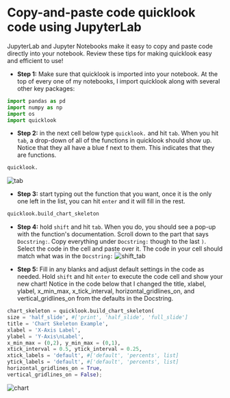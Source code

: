 # Copy-and-paste code quicklook code using JupyterLab
JupyterLab and Jupyter Notebooks make it easy to copy and paste code directly into your notebook. Review these tips for making quicklook easy and efficient to use!
- **Step 1:** Make sure that quicklook is imported into your notebook. At the top of every one of my notebooks, I import quicklook along with several other key packages:
```python
import pandas as pd
import numpy as np
import os
import quicklook
```
- **Step 2:** in the next cell below type `quicklook.` and hit `tab`. When you hit `tab`, a drop-down of all of the functions in quicklook should show up. Notice that they all have a blue f next to them. This indicates that they are functions.
```python
quicklook.
```
![tab](https://github.com/alexdsbreslav/quicklook/blob/master/images/copy_paste/tab.png)

- **Step 3:** start typing out the function that you want, once it is the only one left in the list, you can hit `enter` and it will fill in the rest.
```python
quicklook.build_chart_skeleton
```

- **Step 4:** hold `shift` and hit `tab`. When you do, you should see a pop-up with the function's documentation. Scroll down to the part that says `Docstring:`. Copy everything under `Docstring:` though to the last `)`. Select the code in the cell and paste over it. The code in your cell should match what was in the `Docstring:`
![shift_tab](https://github.com/alexdsbreslav/quicklook/blob/master/images/copy_paste/shift_tab.png)

- **Step 5:** Fill in any blanks and adjust default settings in the code as needed. Hold `shift` and hit `enter` to execute the code cell and show your new chart! Notice in the code below that I changed the title, xlabel, ylabel, x_min_max, x_tick_interval, horizontal_gridlines_on, and vertical_gridlines_on from the defaults in the Docstring.
```python
chart_skeleton = quicklook.build_chart_skeleton(
size = 'half_slide', #['print', 'half_slide', 'full_slide']
title = 'Chart Skeleton Example',
xlabel = 'X-Axis Label',
ylabel = 'Y-Axis\nLabel',
x_min_max = (0,2), y_min_max = (0,1),
xtick_interval = 0.5, ytick_interval = 0.25,
xtick_labels = 'default', #['default', 'percents', list]
ytick_labels = 'default', #['default', 'percents', list]
horizontal_gridlines_on = True,
vertical_gridlines_on = False);
```

![chart](https://github.com/alexdsbreslav/quicklook/blob/master/images/copy_paste/chart.png)
